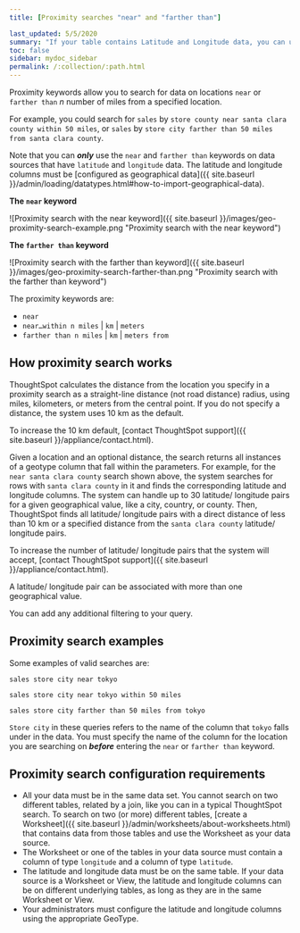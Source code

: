 ```yaml
---
title: [Proximity searches "near" and "farther than"]

last_updated: 5/5/2020
summary: "If your table contains Latitude and Longitude data, you can use proximity searches that find entities related to each other by location."
toc: false
sidebar: mydoc_sidebar
permalink: /:collection/:path.html
---
```

Proximity keywords allow you to search for data on locations `near` or `farther than` *n* number of miles from a specified location.

For example, you could search for `sales` by `store county near santa clara county within 50 miles`, or `sales` by `store city farther than 50 miles from santa clara county`.

Note that you can ***only*** use the `near` and `farther than` keywords on data sources that have `latitude` and `longitude` data. The latitude and longitude columns must be [configured as geographical data]({{ site.baseurl }}/admin/loading/datatypes.html#how-to-import-geographical-data).

**The `near` keyword**

![Proximity search with the near keyword]({{ site.baseurl }}/images/geo-proximity-search-example.png "Proximity search with the near keyword")

**The `farther than` keyword**

![Proximity search with the farther than keyword]({{ site.baseurl }}/images/geo-proximity-search-farther-than.png "Proximity search with the farther than keyword")

The proximity keywords are:

-   `near`
-   `near…within n miles` \| `km` \| `meters`
-   `farther than n miles` \| `km` \| `meters from`

## How proximity search works

ThoughtSpot calculates the distance from the location you specify in a proximity search as a straight-line distance (not road distance) radius, using miles, kilometers, or meters from the central point. If you do not specify a distance, the system uses 10 km as the default.

To increase the 10 km default, [contact ThoughtSpot support]({{ site.baseurl }}/appliance/contact.html).

Given a location and an optional distance, the search returns all instances of a geotype column that fall within the parameters. For example, for the `near santa clara county` search shown above, the system searches for rows with `santa clara county` in it and finds the corresponding latitude and longitude columns. The system can handle up to 30 latitude/ longitude pairs for a given geographical value, like a city, country, or county. Then, ThoughtSpot finds all latitude/ longitude pairs with a direct distance of less than 10 km or a specified distance from the `santa clara county` latitude/ longitude pairs.

To increase the number of latitude/ longitude pairs that the system will accept, [contact ThoughtSpot support]({{ site.baseurl }}/appliance/contact.html).

A latitude/ longitude pair can be associated with more than one geographical value.

You can add any additional filtering to your query.

## Proximity search examples

Some examples of valid searches are:

`sales store city near tokyo`

`sales store city near tokyo within 50 miles`

`sales store city farther than 50 miles from tokyo`

`Store city` in these queries refers to the name of the column that `tokyo` falls under in the data. You must specify the name of the column for the location you are searching on ***before*** entering the `near` or `farther than` keyword.

## Proximity search configuration requirements

* All your data must be in the same data set. You cannot search on two different tables, related by a join, like you can in a typical ThoughtSpot search. To search on two (or more) different tables, [create a Worksheet]({{ site.baseurl }}/admin/worksheets/about-worksheets.html) that contains data from those tables and use the Worksheet as your data source.
* The Worksheet or one of the tables in your data source must contain a column of type `longitude` and a column of type `latitude`.
* The latitude and longitude data must be on the same table. If your data source is a Worksheet or View, the latitude and longitude columns can be on different underlying tables, as long as they are in the same Worksheet or View.
* Your administrators must configure the latitude and longitude columns using the
appropriate GeoType.
